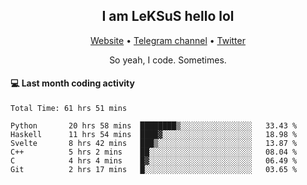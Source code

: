 <h2 align="center">I am LeKSuS hello lol</h2>
<div align="center">
  <a href="https://leksus.net">Website</a> •
  <a href="https://t.me/leksus_was_here">Telegram channel</a> •
  <a href="https://twitter.com/___LeKSuS___">Twitter</a>
</div>
<p align="center">So yeah, I code. Sometimes.</p>

#### :computer: Last month coding activity
<!--START_SECTION:waka-->

```text
Total Time: 61 hrs 51 mins

Python       20 hrs 58 mins  ████████▒░░░░░░░░░░░░░░░░   33.43 %
Haskell      11 hrs 54 mins  ████▓░░░░░░░░░░░░░░░░░░░░   18.98 %
Svelte       8 hrs 42 mins   ███▒░░░░░░░░░░░░░░░░░░░░░   13.87 %
C++          5 hrs 2 mins    ██░░░░░░░░░░░░░░░░░░░░░░░   08.04 %
C            4 hrs 4 mins    █▓░░░░░░░░░░░░░░░░░░░░░░░   06.49 %
Git          2 hrs 17 mins   █░░░░░░░░░░░░░░░░░░░░░░░░   03.65 %
```

<!--END_SECTION:waka-->
